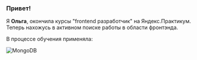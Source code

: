 ### Привет!
Я **Ольга**, окончила курсы "frontend разработчик" на Яндекс.Практикум. Теперь нахожусь в активном поиске работы в области фронтэнда.

В процессе обучения применяла:

![MongoDB](https://img.shields.io/badge/MongoDB-%234ea94b.svg?style=for-the-badge&logo=mongodb&logoColor=white)



<!--
**OlgMan2411/OlgMan2411** is a ✨ _special_ ✨ repository because its `README.md` (this file) appears on your GitHub profile.

Here are some ideas to get you started:

- 🔭 I’m currently working on ...
- 🌱 I’m currently learning ...
- 👯 I’m looking to collaborate on ...
- 🤔 I’m looking for help with ...
- 💬 Ask me about ...
- 📫 How to reach me: ...
- 😄 Pronouns: ...
- ⚡ Fun fact: ...
-->
